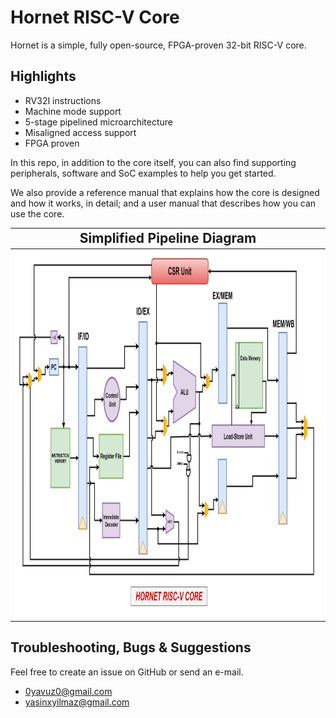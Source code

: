 # Hornet RISC-V Core
Hornet is a simple, fully open-source, FPGA-proven 32-bit RISC-V core.

## Highlights
* RV32I instructions
* Machine mode support
* 5-stage pipelined microarchitecture
* Misaligned access support
* FPGA proven

In this repo, in addition to the core itself, you can also find supporting peripherals, software and SoC examples to help you get started.

We also provide a reference manual that explains how the core is designed and how it works, in detail; and a user manual that describes how
you can use the core.

|<span style="font-size:1.5em;">Simplified Pipeline Diagram</span>
|:---:
|<img src="simplified_pipeline.png" width="964" height="587" />|

## Troubleshooting, Bugs & Suggestions
Feel free to create an issue on GitHub or send an e-mail.
* 0yavuz0@gmail.com
* yasinxyilmaz@gmail.com
